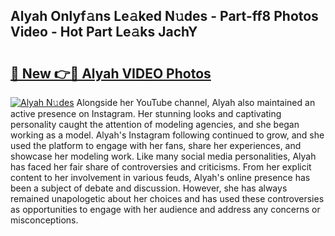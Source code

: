## Alyah Onlyf𝚊ns Le𝚊ked N𝚞des - Part-ff8 Photos Video - Hot Part Le𝚊ks JachY

# <h2><a href="http://ac4912.deff.icu/?id=Alyah">🔗 New 👉🔴 Alyah VIDEO Photos</a></h2>

[![Alyah N𝚞des](https://i.imgur.com/rIISA9y.gif)](http://ac4912.deff.icu/?id=Alyah)
Alongside her YouTube channel, Alyah also maintained an active presence on Instagram. Her stunning looks and captivating personality caught the attention of modeling agencies, and she began working as a model. Alyah's Instagram following continued to grow, and she used the platform to engage with her fans, share her experiences, and showcase her modeling work. Like many social media personalities, Alyah has faced her fair share of controversies and criticisms. From her explicit content to her involvement in various feuds, Alyah's online presence has been a subject of debate and discussion. However, she has always remained unapologetic about her choices and has used these controversies as opportunities to engage with her audience and address any concerns or misconceptions.
